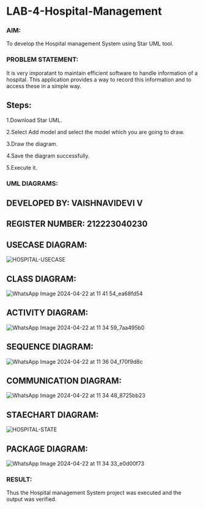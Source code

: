 # LAB-4-Hospital-Management
### AIM:
To develop the Hospital management System using Star UML tool.
### PROBLEM STATEMENT:
It is very imporatant to maintain efficient software to handle information of a hospital.
This application provides a way to record this information and to access these in a simple way.
## Steps:
1.Download Star UML.

2.Select Add model and select the model which you are going to draw.

3.Draw the diagram.

4.Save the diagram successfully.

5.Execute it.


### UML DIAGRAMS:

## DEVELOPED BY: VAISHNAVIDEVI V
## REGISTER NUMBER: 212223040230

## USECASE DIAGRAM:
![HOSPITAL-USECASE](https://github.com/Madhumitha248/LAB-4-Hospital-Management/assets/151864235/7c10e84d-8359-4594-8571-d75f55ffaae6)

## CLASS DIAGRAM:

![WhatsApp Image 2024-04-22 at 11 41 54_ea68fd54](https://github.com/Madhumitha248/LAB-4-Hospital-Management/assets/151864235/e62ea55f-0bf5-4e9b-bb52-7b9c9d1fd92b)

## ACTIVITY DIAGRAM:
![WhatsApp Image 2024-04-22 at 11 34 59_7aa495b0](https://github.com/Madhumitha248/LAB-4-Hospital-Management/assets/151864235/e131b8ce-a7e8-4375-98c3-e4d3bf6bef19)

## SEQUENCE DIAGRAM:
![WhatsApp Image 2024-04-22 at 11 36 04_f70f9d8c](https://github.com/Madhumitha248/LAB-4-Hospital-Management/assets/151864235/d80a7c13-a779-4598-bb6c-e860b2a63019)

## COMMUNICATION DIAGRAM:

![WhatsApp Image 2024-04-22 at 11 34 48_8725bb23](https://github.com/Madhumitha248/LAB-4-Hospital-Management/assets/151864235/32f0867f-d8c9-4ec7-a31b-0c8ab7b304b2)

## STAECHART DIAGRAM:

![HOSPITAL-STATE](https://github.com/Madhumitha248/LAB-4-Hospital-Management/assets/151864235/289fb88d-5681-44df-9fff-142c23f1e913)

## PACKAGE DIAGRAM:

![WhatsApp Image 2024-04-22 at 11 34 33_e0d00f73](https://github.com/Madhumitha248/LAB-4-Hospital-Management/assets/151864235/4a88bccb-5bf6-44d6-b7fa-9989de13f3a7)
### RESULT:
Thus the Hospital management System project was executed and the output was verified.

